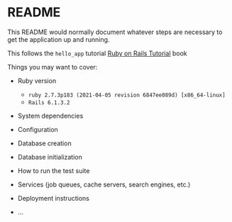 # README

This README would normally document whatever steps are necessary to get the
application up and running.

This follows the `hello_app` tutorial [Ruby on Rails Tutorial](https://www.railstutorial.org/book/beginning) book

Things you may want to cover:

* Ruby version
  * `ruby 2.7.3p183 (2021-04-05 revision 6847ee089d) [x86_64-linux]`
  * `Rails 6.1.3.2`

* System dependencies

* Configuration

* Database creation

* Database initialization

* How to run the test suite

* Services (job queues, cache servers, search engines, etc.)

* Deployment instructions

* ...
